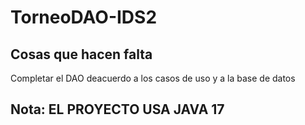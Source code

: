 # TorneoDAO-IDS2

## Cosas que hacen falta

Completar el DAO deacuerdo a los casos de uso y a la base de datos

## Nota: EL PROYECTO USA JAVA 17


